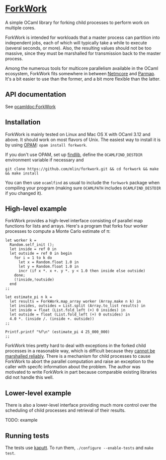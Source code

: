 # [ForkWork](https://github.com/mlin/forkwork)

A simple OCaml library for forking child processes to perform work on multiple cores.

ForkWork is intended for workloads that a master process can partition into independent jobs, each of which will typically take a while to execute (several seconds, or more). Also, the resulting values should not be too massive, since they must be marshalled for transmission back to the master process.

Among the numerous tools for multicore parallelism available in the OCaml ecosystem, ForkWork fits somewhere in between [Netmcore](http://projects.camlcity.org/projects/dl/ocamlnet-3.6.1/doc/html-main/Netmcore.html) and [Parmap](http://www.dicosmo.org/code/parmap/). It's a bit easier to use than the former, and a bit more flexible than the latter.

## API documentation

See [ocamldoc:ForkWork](http://mlin.github.com/forkwork/ForkWork.html)

## Installation

ForkWork is mainly tested on Linux and Mac OS X with OCaml 3.12 and above. It should work on most flavors of Unix. The easiest way to install it is by using [OPAM](http://opam.ocamlpro.com):
`opam install forkwork`.

If you don't use OPAM, set up [findlib](http://projects.camlcity.org/projects/findlib.html),
define the `OCAMLFIND_DESTDIR` environment variable if necessary and

```git clone https://github.com/mlin/forkwork.git && cd forkwork && make && make install```

You can then use `ocamlfind` as usual to include the `forkwork` package when
compiling your program (making sure `OCAMLPATH` includes `OCAMLFIND_DESTDIR` if
you changed it).

## High-level example

ForkWork provides a high-level interface consisting of parallel map functions for lists and arrays. Here's a program that forks four worker processes to compute a Monte Carlo estimate of π:

```
let worker k =
  Random.self_init ();
  let inside = ref 0 in
  let outside = ref 0 in begin
    for i = 1 to k do
      let x = Random.float 1.0 in
      let y = Random.float 1.0 in
      incr (if x *. x +. y *. y < 1.0 then inside else outside)
    done;
    (!inside,!outside)
  end
;;

let estimate_pi n k =
  let results = ForkWork.map_array worker (Array.make n k) in
  let insides, outsides = List.split (Array.to_list results) in
  let inside = float (List.fold_left (+) 0 insides) in
  let outside = float (List.fold_left (+) 0 outsides) in
  4.0 *. (inside /. (inside +. outside))
;;

Printf.printf "%f\n" (estimate_pi 4 25_000_000)
;;
```

ForkWork tries pretty hard to deal with exceptions in the forked child processes in a reasonable way, which is difficult because they [cannot be marshalled reliably](http://caml.inria.fr/mantis/view.php?id=1961). There is a mechanism for child processes to cause ForkWork to abort the parallel computation and raise an exception to the caller with specifc information about the problem. The author was motivated to write ForkWork in part because comparable existing libraries did not handle this well.

## Lower-level example

There is also a lower-level interface providing much more control over the scheduling of child processes and retrieval of their results. 

TODO: example

## Running tests

The tests use [kaputt](http://kaputt.x9c.fr). To run them, `./configure --enable-tests` and `make test`.

